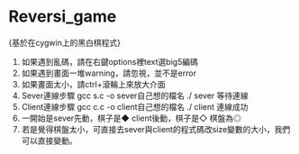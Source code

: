 # Reversi_game
{基於在cygwin上的黑白棋程式}


1.	如果遇到亂碼，請在右鍵options裡text選big5編碼
2.	如果遇到畫面一堆warning，請忽視，並不是error
3.	如果畫面太小，請ctrl+滾輪上來放大介面
4.	Sever連線步驟
  	gcc s.c -o sever自己想的檔名
  	./ sever
  	等待連線
5.	Client連線步驟
  	gcc c.c -o client自己想的檔名
  	./ client
    連線成功
6.	一開始是sever先動，棋子是◆
    client後動，棋子是◇
    棋盤為◎
7.	若是覺得棋盤太小，可直接去sever與client的程式碼改size變數的大小，我們可以直接變動。 

